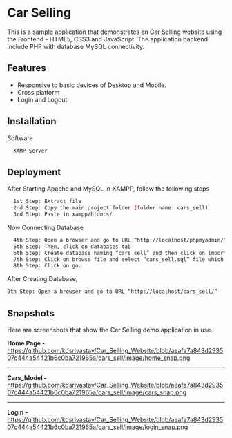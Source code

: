 
# Car Selling

This is a sample application that demonstrates an Car Selling website using the Frontend - HTML5, CSS3 and JavaScript. 
The application backend include PHP with database MySQL connectivity. 


## Features

- Responsive to basic devices of Desktop and Mobile. 
- Cross platform
- Login and Logout



## Installation

Software 

```bash
  XAMP Server
```
    
## Deployment

After Starting Apache and MySQL in XAMPP, follow the following steps

```bash
  1st Step: Extract file
  2nd Step: Copy the main project folder (folder name: cars_sell)
  3rd Step: Paste in xampp/htdocs/
```
Now Connecting Database

```bash
  4th Step: Open a browser and go to URL “http://localhost/phpmyadmin/”
  5th Step: Then, click on databases tab
  6th Step: Create database naming “cars_sell” and then click on import tab
  7th Step: Click on browse file and select “cars_sell.sql” file which is inside “database” folder
  8th Step: Click on go.
```
After Creating Database,
```bash
9th Step: Open a browser and go to URL “http://localhost/cars_sell/”
```

## Snapshots

Here are screenshots that show the Car Selling demo application in use.

**Home Page -**
https://github.com/kdsrivastav/Car_Selling_Website/blob/aeafa7a843d293507c444a54421b6c0ba721965a/cars_sell/image/home_snap.png

---

**Cars_Model -**
https://github.com/kdsrivastav/Car_Selling_Website/blob/aeafa7a843d293507c444a54421b6c0ba721965a/cars_sell/image/cars_snap.png

---

**Login -**
https://github.com/kdsrivastav/Car_Selling_Website/blob/aeafa7a843d293507c444a54421b6c0ba721965a/cars_sell/image/login_snap.png
